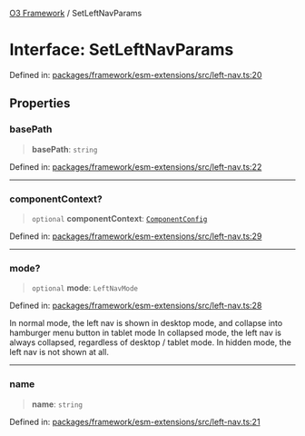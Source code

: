 [O3 Framework](../API.md) / SetLeftNavParams

# Interface: SetLeftNavParams

Defined in: [packages/framework/esm-extensions/src/left-nav.ts:20](https://github.com/habeshabro/openmrs-esm-core/blob/main/packages/framework/esm-extensions/src/left-nav.ts#L20)

## Properties

### basePath

> **basePath**: `string`

Defined in: [packages/framework/esm-extensions/src/left-nav.ts:22](https://github.com/habeshabro/openmrs-esm-core/blob/main/packages/framework/esm-extensions/src/left-nav.ts#L22)

***

### componentContext?

> `optional` **componentContext**: [`ComponentConfig`](ComponentConfig.md)

Defined in: [packages/framework/esm-extensions/src/left-nav.ts:29](https://github.com/habeshabro/openmrs-esm-core/blob/main/packages/framework/esm-extensions/src/left-nav.ts#L29)

***

### mode?

> `optional` **mode**: `LeftNavMode`

Defined in: [packages/framework/esm-extensions/src/left-nav.ts:28](https://github.com/habeshabro/openmrs-esm-core/blob/main/packages/framework/esm-extensions/src/left-nav.ts#L28)

In normal mode, the left nav is shown in desktop mode, and collapse into hamburger menu button in tablet mode
In collapsed mode, the left nav is always collapsed, regardless of desktop / tablet mode.
In hidden mode, the left nav is not shown at all.

***

### name

> **name**: `string`

Defined in: [packages/framework/esm-extensions/src/left-nav.ts:21](https://github.com/habeshabro/openmrs-esm-core/blob/main/packages/framework/esm-extensions/src/left-nav.ts#L21)
